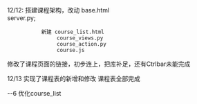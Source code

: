 12/12:
  搭建课程架构，改动 base.html  
                    server.py;


               新建 course_list.html 
                    course_views.py 
                    course_action.py
                    course.js
   修改了课程页面的链接，初步连上，把库补足，还有Ctrlbar未能完成                 

   12/13
     实现了课程表的新增和修改
     课程表全部完成

   --6
     优化course_list